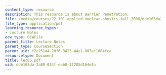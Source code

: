 ```yaml
---
content_type: resource
description: This resource is about Barrier Penetration.
file: /media/courses/22-101-applied-nuclear-physics-fall-2006/dde165da2a88034feeb03f285d164e5a_lec05.pdf
file_type: application/pdf
learning_resource_types:
- Lecture Notes
ocw_type: OCWFile
parent_title: Lecture Notes
parent_type: CourseSection
parent_uid: f2e251a4-20f6-3423-44e1-807ac1684fca
resourcetype: Document
title: lec05.pdf
uid: dde165da-2a88-034f-eeb0-3f285d164e5a
---
```

